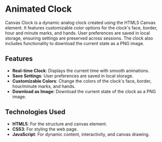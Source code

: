 # Animated Clock

Canvas Clock is a dynamic analog clock created using the HTML5 Canvas element. It features customizable color options for the clock's face, border, hour and minute marks, and hands. User preferences are saved in local storage, ensuring settings are preserved across sessions. The clock also includes functionality to download the current state as a PNG image.

## Features

- **Real-time Clock**: Displays the current time with smooth animations.
- **Save Settings**: User preferences are saved in local storage.
- **Customizable Colors**: Change the colors of the clock's face, border, hour/minute marks, and hands.
- **Download as Image**: Download the current state of the clock as a PNG image.

## Technologies Used

- **HTML5**: For the structure and canvas element.
- **CSS3**: For styling the web page.
- **JavaScript**: For dynamic content, interactivity, and canvas drawing.
